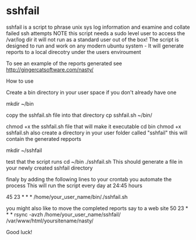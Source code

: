 # sshfail
sshfail is a script to phrase unix sys log information and examine and collate failed ssh attempts
NOTE this script needs a sudo level user to access the /var/log dir it will not run as a standard user out of the box!
The script is designed to run and work on any modern ubuntu system - It will generate reports to a local direcotry under the users enviroument 

To see an example of the reports generated see
http://gingercatsoftware.com/nasty/

How to use

Create a bin directory in your user space if you don't already have one

mkdir  ~/bin

copy the sshfail.sh file into that directory
cp sshfail.sh ~/bin/

chmod +x the sshfail.sh file that will make it executable
cd bin
chmod +x sshfail.sh
also create a directory in your user folder called "sshfail" this will contain the generated repports

mkdir  ~/sshfail

test that the script runs
cd ~/bin
./sshfail.sh
This should generate a file in your newly created sshfail directory

finaly by adding the following  lines to your crontab you automate the process
This will run the script every day at 24:45 hours

45 23 * * * /home/your_user_name/bin/./sshfail.sh

you might also like to move the completed reports say to a web site 
50 23 * * * rsync -avzh /home/your_user_name/sshfail/ /var/www/html/yoursitename/nasty/

Good luck!


